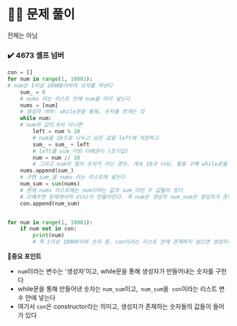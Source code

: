 # 🧑‍💻 문제 풀이

전체는 아님



### ✔️ 4673 셀프 넘버

```python
con = []
for num in range(1, 10001):
# num은 1이상 10000이하의 숫자를 꺼낸다
    sum_ = 0
    # nums 라는 리스트 안에 num을 미리 넣는다 
    nums = [num]
    # 생성자 여부: while문을 통해, 숫자를 쪼개는 것
    while num:
    # num의 값이 0이 아니면
        left = num % 10
        # num을 10으로 나누고 남은 값을 left에 저장하고
        sum_ = sum_ + left
        # left를 sum_이랑 더해준다 (초기값)
        num = num // 10
        # 그리고 num이 일이 숫자가 아닌 경우, 계속 10과 나눠, 몫을 구해 while문을 반복한다.
    nums.append(sum_)
    # 구한 sum_을 nums 라는 리스트에 넣는다
    num_sum = sum(nums)
    # 현재 nums 리스트에는 num이라는 값과 sum_이란 두 값들이 있다
    # 더해주면 문제에서의 d(n)이 만들어진다. 즉 num은 생성자 num_sum은 생성자가 존재하는 숫자다
    con.append(num_sum)


for num in range(1, 10001):
    if num not in con:
        print(num)
        # 즉 1이상 10000이하 숫자 중, con이라는 리스트 안에 존재하지 않으면 생성자가 없는 숫자들이다
```

**🚨중요 포인트**

- `num`이라는 변수는 '생성자'이고, while문을 통해 생성자가 만들어내는 숫자를 구한다
- while문을 통해 만들어낸 숫자는 `num_sum`이고,` num_sum`을` con`이라는 리스트 변수 안에 넣는다
- 여기서 `con`은 constructor라는 의미고, 생성자가 존재하는 숫자들의 값들이 들어가 있다

